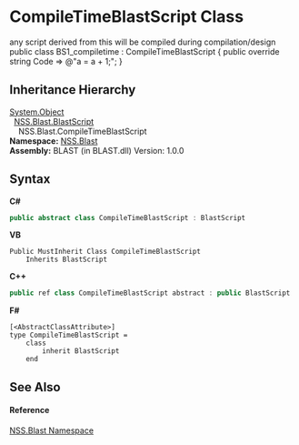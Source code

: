 # CompileTimeBlastScript Class
 

any script derived from this will be compiled during compilation/design public class BS1_compiletime : CompileTimeBlastScript { public override string Code => @"a = a + 1;"; }


## Inheritance Hierarchy
<a href="https://docs.microsoft.com/dotnet/api/system.object" target="_blank" rel="noopener noreferrer">System.Object</a><br />&nbsp;&nbsp;<a href="701ebde6-515e-1fd5-a11a-526716112a12.md">NSS.Blast.BlastScript</a><br />&nbsp;&nbsp;&nbsp;&nbsp;NSS.Blast.CompileTimeBlastScript<br />
**Namespace:**&nbsp;<a href="88b55311-4a89-0894-e27a-e157e443c7f7.md">NSS.Blast</a><br />**Assembly:**&nbsp;BLAST (in BLAST.dll) Version: 1.0.0

## Syntax

**C#**<br />
``` C#
public abstract class CompileTimeBlastScript : BlastScript
```

**VB**<br />
``` VB
Public MustInherit Class CompileTimeBlastScript
	Inherits BlastScript
```

**C++**<br />
``` C++
public ref class CompileTimeBlastScript abstract : public BlastScript
```

**F#**<br />
``` F#
[<AbstractClassAttribute>]
type CompileTimeBlastScript =  
    class
        inherit BlastScript
    end
```


## See Also


#### Reference
<a href="88b55311-4a89-0894-e27a-e157e443c7f7.md">NSS.Blast Namespace</a><br />